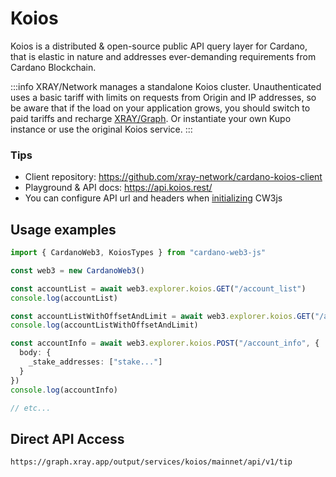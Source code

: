 # Koios

Koios is a distributed & open-source public API query layer for Cardano, that is elastic in nature and addresses ever-demanding requirements from Cardano Blockchain.

:::info
XRAY/Network manages a standalone Koios cluster. Unauthenticated uses a basic tariff with limits on requests from Origin and IP addresses, so be aware that if the load on your application grows, you should switch to paid tariffs and recharge [XRAY/Graph](https://xray.app). Or instantiate your own Kupo instance or use the original Koios service.
:::

### Tips

* Client repository: https://github.com/xray-network/cardano-koios-client
* Playground & API docs: https://api.koios.rest/
* You can configure API url and headers when [initializing](/docs/initialization) CW3js

## Usage examples

```ts
import { CardanoWeb3, KoiosTypes } from "cardano-web3-js"

const web3 = new CardanoWeb3()

const accountList = await web3.explorer.koios.GET("/account_list")
console.log(accountList)

const accountListWithOffsetAndLimit = await web3.explorer.koios.GET("/account_list&offset=1000&limit=500")
console.log(accountListWithOffsetAndLimit)

const accountInfo = await web3.explorer.koios.POST("/account_info", {
  body: {
    _stake_addresses: ["stake..."]
  }
})
console.log(accountInfo)

// etc...
```

## Direct API Access

```
https://graph.xray.app/output/services/koios/mainnet/api/v1/tip
```